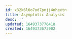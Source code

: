 ```yaml
---
id: x32k6l6o7od7pnjj4nhextn
title: Asymptotic Analysis
desc: ''
updated: 1649373776418
created: 1649373673902
---
```


